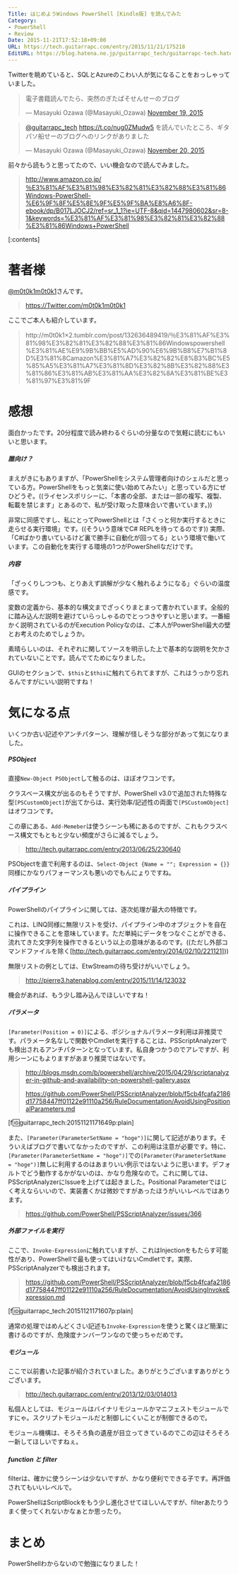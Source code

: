 ```yaml
---
Title: はじめようWindows PowerShell [Kindle版] を読んでみた
Category:
- PowerShell
- Review
Date: 2015-11-21T17:52:18+09:00
URL: https://tech.guitarrapc.com/entry/2015/11/21/175218
EditURL: https://blog.hatena.ne.jp/guitarrapc_tech/guitarrapc-tech.hatenablog.com/atom/entry/6653586347146000055
---
```


Twitterを眺めていると、SQLとAzureのこわい人が気になることをおっしゃっていました。

<blockquote class="twitter-tweet" lang="en"><p lang="ja" dir="ltr">電子書籍読んでたら、突然のぎたぱそせんせーのブログ</p>&mdash; Masayuki Ozawa (@Masayuki_Ozawa) <a href="https://twitter.com/Masayuki_Ozawa/status/667139015225638912">November 19, 2015</a></blockquote>
<script async src="//platform.twitter.com/widgets.js" charset="utf-8"></script>

<blockquote class="twitter-tweet" lang="en"><p lang="ja" dir="ltr"><a href="https://twitter.com/guitarrapc_tech">@guitarrapc_tech</a> <a href="https://t.co/nug0ZMudw5">https://t.co/nug0ZMudw5</a> を読んでいたところ、ギタパソ船せーのブログへのリンクがありました</p>&mdash; Masayuki Ozawa (@Masayuki_Ozawa) <a href="https://twitter.com/Masayuki_Ozawa/status/667505314338467841">November 20, 2015</a></blockquote>
<script async src="//platform.twitter.com/widgets.js" charset="utf-8"></script>

前々から読もうと思ってたので、いい機会なので読んでみました。

> http://www.amazon.co.jp/％E3%81%AF%E3%81%98%E3%82%81%E3%82%88%E3%81%86Windows-PowerShell-%E6%9F%8F%E5%8E%9F%E5%9F%BA%E8%A6%8F-ebook/dp/B017LJOCJ2/ref=sr_1_1?ie=UTF-8&qid=1447980602&sr=8-1&keywords=%E3%81%AF%E3%81%98%E3%82%81%E3%82%88%E3%81%86Windows+PowerShell

[:contents]

# 著者様

[@m0t0k1m0t0k1](https://twitter.com/m0t0k1m0t0k1)さんです。

> https://Twitter.com/m0t0k1m0t0k1

ここでご本人も紹介しています。

> http://m0t0k1×2.tumblr.com/post/132636489419/％E3%81%AF%E3%81%98%E3%82%81%E3%82%88%E3%81%86Windowspowershell%E3%81%AE%E9%9B%BB%E5%AD%90%E6%9B%B8%E7%B1%8D%E3%81%8Camazon%E3%81%A7%E3%82%82%E8%B3%BC%E5%85%A5%E3%81%A7%E3%81%8D%E3%82%8B%E3%82%88%E3%81%86%E3%81%AB%E3%81%AA%E3%82%8A%E3%81%BE%E3%81%97%E3%81%9F

# 感想

面白かったです。20分程度で読み終わるぐらいの分量なので気軽に読むにもいいと思います。

##### 誰向け？

まえがきにもありますが、「PowerShellをシステム管理者向けのシェルだと思っている方。PowerShellをもっと気楽に使い始めてみたい」と思っている方にぜひどうぞ。((ライセンスポリシーに、「本書の全部、または一部の複写、複製、転載を禁じます」とあるので、私が受け取った意味合いで書いています。))

非常に同感ですし、私にとってPowerShellとは「さくっと何か実行するときに走らせる実行環境」です。((そういう意味でC# REPLを待ってるのです)) 実際、「C#ばかり書いているけど裏で勝手に自動化が回ってる」という環境で働いています。この自動化を実行する環境の1つがPowerShellなだけです。

##### 内容

「ざっくりしつつも、とりあえず誤解が少なく触れるようになる」ぐらいの温度感です。

変数の定義から、基本的な構文までざっくりまとまって書かれています。全般的に踏み込んだ説明を避けていらっしゃるのでとっつきやすいと思います。一番細かく説明されているのがExecution Policyなのは、ご本人がPowerShell最大の壁とお考えのためでしょうか。

素晴らしいのは、それぞれに関してソースを明示した上で基本的な説明を欠かされていないことです。読んでてためになりました。

GUIのセクションで、`$this`と`$this`に触れてられてますが、これはうっかり忘れるんですがにいい説明ですね！

# 気になる点

いくつか古い記述やアンチパターン、理解が怪しそうな部分があって気になりました。

##### PSObject

直接`New-Object PSObject`して触るのは、ほぼオワコンです。

クラスベース構文が出るのもそうですが、PowerShell v3.0で追加された特殊な型`[PSCustomObject]`が出てからは、実行効率/記述性の両面で`[PSCustomObject]`はオワコンです。

この章にある、`Add-Memeber`は使うシーンも稀にあるのですが、これもクラスベース構文でもともと少ない頻度がさらに減るでしょう。

> http://tech.guitarrapc.com/entry/2013/06/25/230640

PSObjectを直で利用するのは、`Select-Object {Name = ""; Expression = {}}`同様にかなりパフォーマンスも悪いのでもんにょりですね。

##### パイプライン

PowerShellのパイプラインに関しては、逐次処理が最大の特徴です。

これは、LINQ同様に無限リストを受け、パイプライン中のオブジェクトを自在に操作できることを意味しています。ただ単純にデータをつなぐことができる、流れてきた文字列を操作できるという以上の意味があるのです。((ただし外部コマンドファイルを除く[http://tech.guitarrapc.com/entry/2014/02/10/221121]))

無限リストの例としては、EtwStreamの待ち受けがいいでしょう。

> http://pierre3.hatenablog.com/entry/2015/11/14/123032

機会があれば、もう少し踏み込んでほしいですね！

##### パラメータ

`[Parameter(Position = 0)]`による、ポジショナルパラメータ利用は非推奨です。パラメータ名なしで関数やCmdletを実行することは、PSScriptAnalyzerでも検出されるアンチパターンとなっています。私自身つかうのでアレですが、利用シーンにもよりますがあまり推奨ではないです。

> http://blogs.msdn.com/b/powershell/archive/2015/04/29/scriptanalyzer-in-github-and-availability-on-powershell-gallery.aspx
>
> https://github.com/PowerShell/PSScriptAnalyzer/blob/f5cb4fcafa2186d17758447ff01122e91110a256/RuleDocumentation/AvoidUsingPositionalParameters.md

[f:id:guitarrapc_tech:20151121171649p:plain]

また、`[Parameter(ParameterSetName = "hoge")]`に関して記述があります。そういえばブログで書いてなかったのですが、この利用は注意が必要です。特に、`[Parameter(ParameterSetName = "hoge")]`での`[Parameter(ParameterSetName = "hoge")]`無しに利用するのはあまりいい例示ではないように思います。デフォルトでどう動作するかがないのは、かなり危険なので。これに関しては、PSScriptAnalyzerにIssueを上げては起きました。Positional Parameterではじく考えならいいので、実装書くかは微妙ですがあったほうがいいレベルではあります。

> https://github.com/PowerShell/PSScriptAnalyzer/issues/366


##### 外部ファイルを実行

ここで、`Invoke-Expression`に触れていますが、これはInjectionをもたらす可能性があり、PowerShellで最も使ってはいけないCmdletです。実際、PSScriptAnalyzerでも検出されます。

> https://github.com/PowerShell/PSScriptAnalyzer/blob/f5cb4fcafa2186d17758447ff01122e91110a256/RuleDocumentation/AvoidUsingInvokeExpression.md

[f:id:guitarrapc_tech:20151121171607p:plain]

通常の処理ではめんどくさい記述も`Invoke-Expression`を使うと驚くほど簡潔に書けるのですが、危険度ナンバーワンなので使っちゃだめです。

##### モジュール

ここで以前書いた記事が紹介されていました。ありがとうございますありがとうございます。

> http://tech.guitarrapc.com/entry/2013/12/03/014013

私個人としては、モジュールはバイナリモジュールかマニフェストモジュールですにゃ。スクリプトモジュールだと制御しにくいことが制御できるので。

モジュール機構は、そろそろ負の遺産が目立ってきているのでこの辺はそろそろ一新してほしいですねぇ。

##### function と filter

filterは、確かに使うシーンは少ないですが、かなり便利でできる子です。再評価されてもいいレベルで。

PowerShellはScriptBlockをもう少し進化させてほしいんですが、filterあたりうまく使ってくれないかなぁとか思ったり。

# まとめ

PowerShellわからないので勉強になりました！
